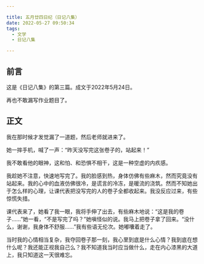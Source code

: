 ```yaml
---

title: 五月廿四日纪（日记八集）
date: 2022-05-27 09:50:34
tags: 
  - 文学
  - 日记八集

---
```


## 前言

这是《日记八集》的第三篇。成文于2022年5月24日。

再也不敢漏写作业题目了。

## 正文

我在那时候才发觉漏了一道题，然后老师就进来了。

她一摔手机，喊了一声：“昨天没写完这张卷子的，站起来！”

我不敢看他的眼神，这和怕、和恐惧不相干，这是一种空虚的内疚感。

我趁她不注意，快速地写完了。我的脸感到热，身体仿佛有些麻木，然而究竟没有站起来。我的心中的血液仿佛很冷，是谎言的冷冻，是暖流的浇筑。然而不知她出于怎么样的心理，让课代表把没写完的人的卷子全都收起来。我没反应过来，有些惊慌失措。

课代表来了，她看了我一眼，我将手伸了出去，有些麻木地说：“这是我的卷子……”她一看，“不是写完了吗？”她嗔怪似的说。我马上把卷子拿了回来。“没什么，谢谢，我身体不舒服……”我有些语无伦次。她嘟囔着走了。

当时我的心情相当复杂，我夺回卷子那一刻，我心里到底是什么心情？我到底在想什么呢？我还能正视我自己么？我不知道我当时应当做什么，走在内心漆黑的大道上，我只知道这一天很难忘。